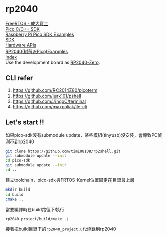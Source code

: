 # rp2040
[FreeRTOS - 成大資工](https://wiki.csie.ncku.edu.tw/embedded/freertos)  
[Pico C/C++ SDK](https://www.waveshare.net/w/upload/5/5f/Pico_c_sdk.pdf)  
[Raspberry Pi Pico SDK Examples](https://github.com/raspberrypi/pico-examples)  
[SDK](https://datasheets.raspberrypi.com/pico/raspberry-pi-pico-c-sdk.pdf)  
[Hardware APIs](https://www.raspberrypi.com/documentation/pico-sdk/hardware.html)  
[RP2040(树莓派Pico)Examples](https://www.taterli.com/7504/)  
[Index](https://ece4760.github.io/)  
Use the development board as [RP2040-Zero](https://www.waveshare.net/wiki/RP2040-Zero).  
## CLI refer
1. https://github.com/RC2014Z80/picoterm
2. https://github.com/lurk101/pshell
3. https://github.com/JingoC/terminal
4. https://github.com/maxpoliak/ile-cli

## Let's start !!  
如果pico-sdk沒有submodule update，某些模組(tinyusb)沒安裝，會導致PC偵測不到rp2040  
```bash
git clone https://github.com/tim108108/rp2shell.git
git submodule update --init 
cd pico-sdk
git submodule update --init
cd ..
```
建立toolchain，pico-sdk與FRTOS-Kernel位置固定在目錄最上層  
```bash
mkdir build
cd build
cmake ..
```
當要編譯時在build路徑下執行
```bash
rp2040_project/build/make -j
```
接著把build目錄下的`rp2040_project.uf2`燒錄到rp2040